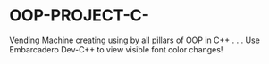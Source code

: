 # OOP-PROJECT-C-
Vending Machine creating using by all pillars of OOP in C++
.
.
.
Use Embarcadero Dev-C++ to view visible font color changes!
